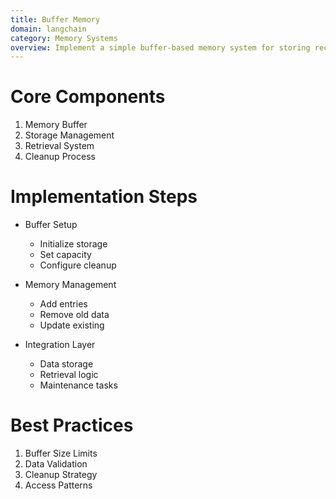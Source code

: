 ```yaml
---
title: Buffer Memory
domain: langchain
category: Memory Systems
overview: Implement a simple buffer-based memory system for storing recent interactions.
---
```


# Core Components
1. Memory Buffer
2. Storage Management
3. Retrieval System
4. Cleanup Process

# Implementation Steps
- Buffer Setup
  - Initialize storage
  - Set capacity
  - Configure cleanup

- Memory Management
  - Add entries
  - Remove old data
  - Update existing

- Integration Layer
  - Data storage
  - Retrieval logic
  - Maintenance tasks

# Best Practices
1. Buffer Size Limits
2. Data Validation
3. Cleanup Strategy
4. Access Patterns
